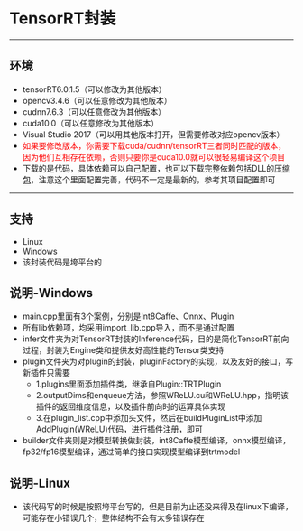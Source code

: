 # TensorRT封装

---

## 环境
* tensorRT6.0.1.5（可以修改为其他版本）
* opencv3.4.6（可以任意修改为其他版本）
* cudnn7.6.3（可以任意修改为其他版本）
* cuda10.0（可以任意修改为其他版本）
* Visual Studio 2017（可以用其他版本打开，但需要修改对应opencv版本）
* <font color=red>如果要修改版本，你需要下载cuda/cudnn/tensorRT三者同时匹配的版本，因为他们互相存在依赖，否则只要你是cuda10.0就可以很轻易编译这个项目</font>
* 下载的是代码，具体依赖可以自己配置，也可以下载完整依赖包括DLL的[压缩包](http://zifuture.com:1000/fs/16.std/TensorRT2.zip)，注意这个里面配置完善，代码不一定是最新的，参考其项目配置即可
---

## 支持
* Linux
* Windows
* 该封装代码是垮平台的

## 说明-Windows
* main.cpp里面有3个案例，分别是Int8Caffe、Onnx、Plugin
* 所有lib依赖项，均采用import_lib.cpp导入，而不是通过配置
* infer文件夹为对TensorRT封装的Inference代码，目的是简化TensorRT前向过程，封装为Engine类和提供友好高性能的Tensor类支持
* plugin文件夹为对plugin的封装，pluginFactory的实现，以及友好的接口，写新插件只需要
  * 1.plugins里面添加插件类，继承自Plugin::TRTPlugin
  * 2.outputDims和enqueue方法，参照WReLU.cu和WReLU.hpp，指明该插件的返回维度信息，以及插件前向时的运算具体实现
  * 3.在plugin_list.cpp中添加头文件，然后在buildPluginList中添加AddPlugin(WReLU)代码，进行插件注册，即可
* builder文件夹则是对模型转换做封装，int8Caffe模型编译，onnx模型编译，fp32/fp16模型编译，通过简单的接口实现模型编译到trtmodel

## 说明-Linux
* 该代码写的时候是按照垮平台写的，但是目前为止还没来得及在linux下编译，可能存在小错误几个，整体结构不会有太多错误存在